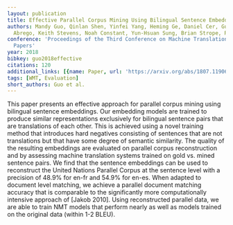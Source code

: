```yaml
---
layout: publication
title: Effective Parallel Corpus Mining Using Bilingual Sentence Embeddings
authors: Mandy Guo, Qinlan Shen, Yinfei Yang, Heming Ge, Daniel Cer, Gustavo Hernandez
  Abrego, Keith Stevens, Noah Constant, Yun-Hsuan Sung, Brian Strope, Ray Kurzweil
conference: 'Proceedings of the Third Conference on Machine Translation: Research
  Papers'
year: 2018
bibkey: guo2018effective
citations: 120
additional_links: [{name: Paper, url: 'https://arxiv.org/abs/1807.11906'}]
tags: [WMT, Evaluation]
short_authors: Guo et al.
---
```

This paper presents an effective approach for parallel corpus mining using
bilingual sentence embeddings. Our embedding models are trained to produce
similar representations exclusively for bilingual sentence pairs that are
translations of each other. This is achieved using a novel training method that
introduces hard negatives consisting of sentences that are not translations but
that have some degree of semantic similarity. The quality of the resulting
embeddings are evaluated on parallel corpus reconstruction and by assessing
machine translation systems trained on gold vs. mined sentence pairs. We find
that the sentence embeddings can be used to reconstruct the United Nations
Parallel Corpus at the sentence level with a precision of 48.9% for en-fr and
54.9% for en-es. When adapted to document level matching, we achieve a parallel
document matching accuracy that is comparable to the significantly more
computationally intensive approach of [Jakob 2010]. Using reconstructed
parallel data, we are able to train NMT models that perform nearly as well as
models trained on the original data (within 1-2 BLEU).
